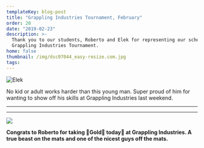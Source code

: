 ```yaml
---
templateKey: blog-post
title: "Grappling Industries Tournament, February"
order: 20
date: "2019-02-23"
description: >-
  Thank you to our students, Roberto and Elek for representing our school at the
  Grappling Industries Tournament.
home: false
thumbnail: /img/dsc07044_easy-resize.com.jpg
tags:
---
```


![](/img/no-kids-or-adult-works-harder-than-this-young-man.-super-proud-of-him-for-wanting-to-show-off-his-skills-_grapplingindustries-last-weekend.-.jpg "Elek ")

No kid or adult works harder than this young man. Super proud of him for wanting to show off his skills at Grappling Industries last weekend.

---

---

![](/img/congrats-roberto.jpg)

**Congrats to Roberto for taking 🥇Gold🥇 today🥋 at Grappling Industries. A true beast on the mats and one of the nicest guys off the mats.**
